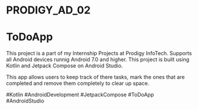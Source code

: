 # PRODIGY_AD_02
# ToDoApp


This project is a part of my Internship Projects at Prodigy InfoTech.
Supports all Android devices runnig Android 7.0 and higher. This project is built using Kotlin and Jetpack Compose on Android Studio.

This app allows users to keep track of there tasks, mark the ones that are completed and remove them completely to clear up space.

#Kotlin #AndroidDevelopment #JetpackCompose #ToDoApp #AndroidStudio
